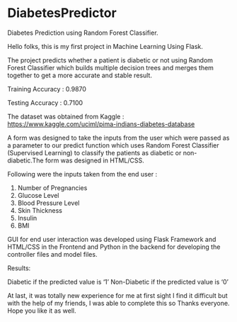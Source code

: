 # DiabetesPredictor
Diabetes Prediction using Random Forest Classifier.

Hello folks, this is my first project in Machine Learning Using Flask.

The project predicts whether a patient is diabetic or not using Random Forest Classifier which builds multiple decision trees and merges them together to get a more accurate and stable result.

Training Accuracy : 0.9870

Testing Accuracy : 0.7100

The dataset was obtained from Kaggle : https://www.kaggle.com/uciml/pima-indians-diabetes-database

A form was designed to take the inputs from the user which were passed as a parameter to our predict function which uses Random Forest Classifier (Supervised Learning) to classify the patients as diabetic or non-diabetic.The form was designed in HTML/CSS.

Following were the inputs taken from the end user :

1.	Number of Pregnancies
2.	Glucose Level
3.	Blood Pressure Level
4.	Skin Thickness
5.	Insulin
6.	BMI


GUI for end user interaction was developed using Flask Framework and HTML/CSS in the Frontend and Python in the backend for developing the controller files and model files.


Results:

Diabetic if the predicted value is ‘1’
Non-Diabetic if the predicted value is ‘0’


At last, it was totally new experience for me at first sight I find it difficult but with the help of my friends, I was able to complete this so Thanks everyone. Hope you like it as well. 
